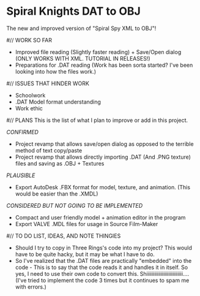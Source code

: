 # Spiral Knights DAT to OBJ
The new and improved version of "Spiral Spy XML to OBJ"!



#// WORK SO FAR
 - Improved file reading (Slightly faster reading) + Save/Open dialog (ONLY WORKS WITH XML. TUTORIAL IN RELEASES!)
 - Preparations for .DAT reading (Work has been sorta started? I've been looking into how the files work.)

#// ISSUES THAT HINDER WORK
 - Schoolwork
 - .DAT Model format understanding
 - Work ethic

#// PLANS
This is the list of what I plan to improve or add in this project.

*CONFIRMED*
 - Project revamp that allows save/open dialog as opposed to the terrible method of text copy/paste
 - Project revamp that allows directly importing .DAT (And .PNG texture) files and saving as .OBJ + Textures

*PLAUSIBLE*
 - Export AutoDesk .FBX format for model, texture, and animation. (This would be easier than the .XMDL)

*CONSIDERED BUT NOT GOING TO BE IMPLEMENTED*
 - Compact and user friendly model + animation editor in the program
 - Export VALVE .MDL files for usage in Source Film-Maker

#// TO DO LIST, IDEAS, AND NOTE THINGIES
 - Should I try to copy in Three Rings's code into my project? This would have to be quite hacky, but it may be what I have to do.
 - So I've realized that the .DAT files are practically "embedded" into the code - This is to say that the code reads it and handles it in itself. So yes, I need to use their own code to convert this. Shiiiiiiiiiiiiiiiiiiiiiiiiiiii.... (I've tried to implement the code 3 times but it continues to spam me with errors.)
